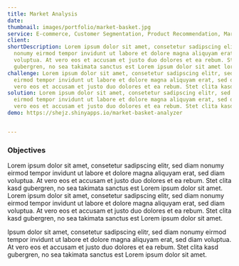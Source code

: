 ```yaml
---
title: Market Analysis
date:
thumbnail: images/portfolio/market-basket.jpg
service: E-commerce, Customer Segmentation, Product Recommendation, Marketing
client:
shortDescription: Lorem ipsum dolor sit amet, consetetur sadipscing elitr, sed diam
  nonumy eirmod tempor invidunt ut labore et dolore magna aliquyam erat, sed diam
  voluptua. At vero eos et accusam et justo duo dolores et ea rebum. Stet clita kasd
  gubergren, no sea takimata sanctus est Lorem ipsum dolor sit amet lorem ipsum dolor.
challenge: Lorem ipsum dolor sit amet, consetetur sadipscing elitr, sed diam nonumy
  eirmod tempor invidunt ut labore et dolore magna aliquyam erat, sed diam voluptua
  vero eos et accusam et justo duo dolores et ea rebum. Stet clita kasd gubergren.
solution: Lorem ipsum dolor sit amet, consetetur sadipscing elitr, sed diam nonumy
  eirmod tempor invidunt ut labore et dolore magna aliquyam erat, sed diam voluptua
  vero eos et accusam et justo duo dolores et ea rebum. Stet clita kasd gubergren.
demo: https://shejz.shinyapps.io/market-basket-analyzer


---
```




### Objectives
Lorem ipsum dolor sit amet, consetetur sadipscing elitr, sed diam nonumy eirmod tempor invidunt ut labore et dolore magna aliquyam erat, sed diam voluptua. At vero eos et accusam et justo duo dolores et ea rebum. Stet clita kasd gubergren, no sea takimata sanctus est Lorem ipsum dolor sit amet. Lorem ipsum dolor sit amet, consetetur sadipscing elitr, sed diam nonumy eirmod tempor invidunt ut labore et dolore magna aliquyam erat, sed diam voluptua. At vero eos et accusam et justo duo dolores et ea rebum. Stet clita kasd gubergren, no sea takimata sanctus est Lorem ipsum dolor sit amet.

Ipsum dolor sit amet, consetetur sadipscing elitr, sed diam nonumy eirmod tempor invidunt ut labore et dolore magna aliquyam erat, sed diam voluptua. At vero eos et accusam et justo duo dolores et ea rebum. Stet clita kasd gubergren, no sea takimata sanctus est Lorem ipsum dolor sit amet.